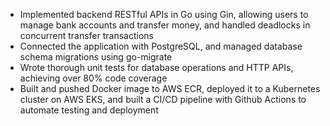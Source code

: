 - Implemented backend RESTful APIs in Go using Gin, allowing users to manage bank accounts and transfer money, and handled deadlocks in concurrent transfer transactions
- Connected the application with PostgreSQL, and managed database schema migrations using go-migrate
- Wrote thorough unit tests for database operations and HTTP APIs, achieving over 80$\%$ code coverage
- Built and pushed Docker image to AWS ECR, deployed it to a Kubernetes cluster on AWS EKS, and built a CI/CD pipeline with Github Actions to automate testing and deployment
